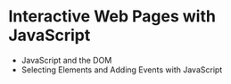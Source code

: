 # Interactive Web Pages with JavaScript
- JavaScript and the DOM
- Selecting Elements and Adding Events with JavaScript
